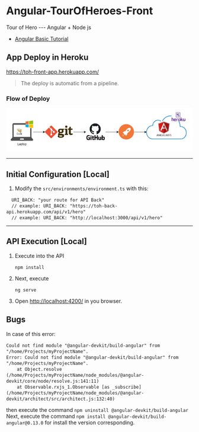 # Angular-TourOfHeroes-Front 
Tour of Hero --- Angular + Node js

* [Angular Basic Tutorial](https://angular.io/tutorial) 


## App Deploy in Heroku

https://toh-front-app.herokuapp.com/

>The deploy is automatic from a pipeline.

### Flow of Deploy

![Angular Deploy](docs/angulardeploy.jpg)


-----------------------
## Initial Configuration [Local]

1. Modify the `src/environments/environment.ts` with this:
```
  URI_BACK: "your route for API Back"
  // example: URI_BACK: "https://toh-back-api.herokuapp.com/api/v1/hero"
  // example: URI_BACK: "http://localhost:3000/api/v1/hero"
```

-----------------------
## API Execution [Local]
1. Execute into the API
    ```
    npm install
    ```
2. Next, execute
    ```
    ng serve
    ```
3. Open [http://localhost:4200/](http://localhost:4200/) in you browser.




## Bugs

In case of this error: 

```
Could not find module "@angular-devkit/build-angular" from "/home/Projects/myProjectName".
Error: Could not find module "@angular-devkit/build-angular" from "/home/Projects/myProjectName".
    at Object.resolve (/home/Projects/myProjectName/node_modules/@angular-devkit/core/node/resolve.js:141:11)
    at Observable.rxjs_1.Observable [as _subscribe] (/home/Projects/myProjectName/node_modules/@angular-devkit/architect/src/architect.js:132:40)
``` 

then execute the command `npm uninstall @angular-devkit/build-angular` Next, execute the command `npm install @angular-devkit/build-angular@0.13.0` for install the version corresponding.



